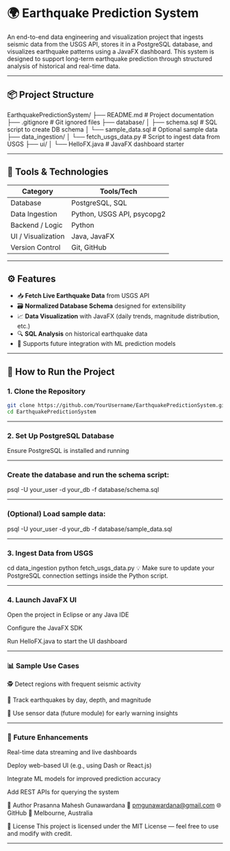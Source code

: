 # 🌍 Earthquake Prediction System

An end-to-end data engineering and visualization project that ingests seismic data from the USGS API, stores it in a PostgreSQL database, and visualizes earthquake patterns using a JavaFX dashboard. This system is designed to support long-term earthquake prediction through structured analysis of historical and real-time data.

---

## 📦 Project Structure

EarthquakePredictionSystem/ ├── README.md # Project documentation ├── .gitignore # Git ignored files ├── database/ │ ├── schema.sql # SQL script to create DB schema │ └── sample_data.sql # Optional sample data ├── data_ingestion/ │ └── fetch_usgs_data.py # Script to ingest data from USGS ├── ui/ │ └── HelloFX.java # JavaFX dashboard starter

---

## 🧰 Tools & Technologies

| Category             | Tools/Tech                                   |
|----------------------|----------------------------------------------|
| Database             | PostgreSQL, SQL                              |
| Data Ingestion       | Python, USGS API, psycopg2                   |
| Backend / Logic      | Python                                       |
| UI / Visualization   | Java, JavaFX                                 |
| Version Control      | Git, GitHub                                  |

---

## ⚙️ Features

- 📥 **Fetch Live Earthquake Data** from USGS API  
- 🗃️ **Normalized Database Schema** designed for extensibility  
- 📈 **Data Visualization** with JavaFX (daily trends, magnitude distribution, etc.)  
- 🔍 **SQL Analysis** on historical earthquake data  
- 🧪 Supports future integration with ML prediction models  

---

## 🚀 How to Run the Project

### 1. Clone the Repository

```bash
git clone https://github.com/YourUsername/EarthquakePredictionSystem.git
cd EarthquakePredictionSystem
```
---
### 2. Set Up PostgreSQL Database
Ensure PostgreSQL is installed and running

---

### Create the database and run the schema script:


psql -U your_user -d your_db -f database/schema.sql

---

### (Optional) Load sample data:

psql -U your_user -d your_db -f database/sample_data.sql

---

### 3. Ingest Data from USGS

cd data_ingestion
python fetch_usgs_data.py
💡 Make sure to update your PostgreSQL connection settings inside the Python script.

---

### 4. Launch JavaFX UI
Open the project in Eclipse or any Java IDE

Configure the JavaFX SDK

Run HelloFX.java to start the UI dashboard

---

### 📊 Sample Use Cases
🕵️ Detect regions with frequent seismic activity

🔁 Track earthquakes by day, depth, and magnitude

🔔 Use sensor data (future module) for early warning insights

---

### 📌 Future Enhancements
Real-time data streaming and live dashboards

Deploy web-based UI (e.g., using Dash or React.js)

Integrate ML models for improved prediction accuracy

Add REST APIs for querying the system

👤 Author
Prasanna Mahesh Gunawardana
📧 pmgunawardana@gmail.com
🌐 GitHub
📍 Melbourne, Australia

📄 License
This project is licensed under the MIT License — feel free to use and modify with credit.

---
